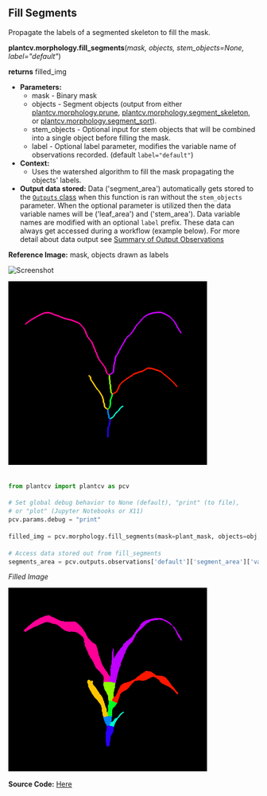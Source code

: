 ## Fill Segments

Propagate the labels of a segmented skeleton to fill the mask.

**plantcv.morphology.fill_segments**(*mask, objects, stem_objects=None, label="default"*)

**returns** filled_img  

- **Parameters:**
    - mask         - Binary mask
    - objects      - Segment objects (output from either [plantcv.morphology.prune](prune.md),
    [plantcv.morphology.segment_skeleton](segment_skeleton.md), or
    [plantcv.morphology.segment_sort](segment_sort.md)).
    - stem_objects - Optional input for stem objects that will be combined into a single object before filling the mask. 
    - label        - Optional label parameter, modifies the variable name of observations recorded. (default `label="default"`)
- **Context:**
    - Uses the watershed algorithm to fill the mask propagating the objects' labels.
- **Output data stored:** Data ('segment_area') automatically gets stored to the [`Outputs` class](outputs.md) when this function is ran without the `stem_objects` parameter.
    When the optional parameter is utilized then the data variable names will be ('leaf_area') and ('stem_area'). Data variable names are modified with an optional 
    `label` prefix. 
    These data can always get accessed during a workflow (example below). For more detail about data output see [Summary of Output Observations](output_measurements.md#summary-of-output-observations)

**Reference Image:** mask, objects drawn as labels

![Screenshot](img/documentation_images/segment_skeleton/mask_image.jpg)

![Screenshot](img/documentation_images/fill_segments/segmented_img.png)


```python

from plantcv import plantcv as pcv

# Set global debug behavior to None (default), "print" (to file),
# or "plot" (Jupyter Notebooks or X11)
pcv.params.debug = "print"

filled_img = pcv.morphology.fill_segments(mask=plant_mask, objects=obj, label="default")

# Access data stored out from fill_segments
segments_area = pcv.outputs.observations['default']['segment_area']['value']

```

*Filled Image*

![Screenshot](img/documentation_images/fill_segments/filled_image.png)

**Source Code:** [Here](https://github.com/danforthcenter/plantcv/blob/master/plantcv/plantcv/morphology/fill_segments.py)
